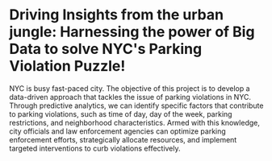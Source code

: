 # Driving Insights from the urban jungle: Harnessing the power of Big Data to solve NYC's Parking Violation Puzzle!

NYC is busy fast-paced city. The  objective of this project is to develop a data-driven approach that tackles the issue of parking violations in NYC. Through predictive analytics, we can identify
specific factors that contribute to parking violations, such as time of day, day of the week, parking restrictions, and neighborhood characteristics. Armed with this
knowledge, city officials and law enforcement agencies can optimize parking enforcement efforts, strategically allocate resources, and implement targeted
interventions to curb violations effectively.



